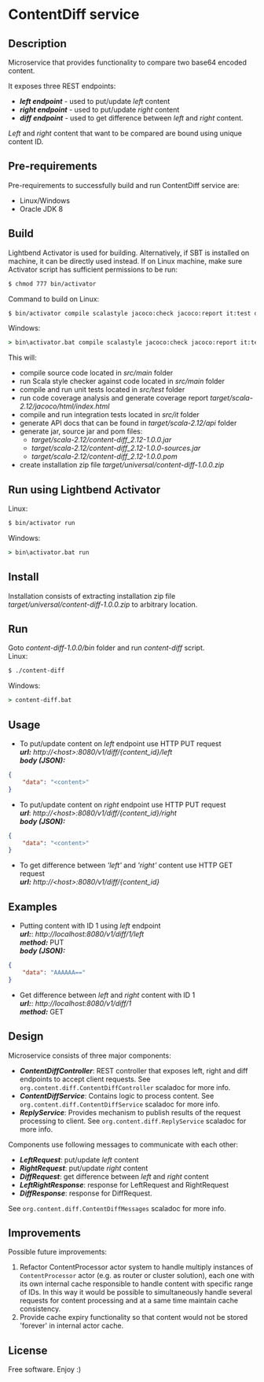 # ContentDiff service

## Description
Microservice that provides functionality to compare two base64 encoded content.

It exposes three REST endpoints:
- _**left endpoint**_ - used to put/update *left* content
- _**right endpoint**_ - used to put/update *right* content
- _**diff endpoint**_ - used to get difference between *left* and *right* content.

_Left_ and _right_ content that want to be compared are bound using unique content ID.

## Pre-requirements
Pre-requirements to successfully build and run ContentDiff service are:
- Linux/Windows
- Oracle JDK 8

## Build
Lightbend Activator is used for building. Alternatively, if SBT is installed on machine, it can be directly used instead.
If on Linux machine, make sure Activator script has sufficient permissions to be run:
```sh
$ chmod 777 bin/activator
```

Command to build on Linux:
```sh
$ bin/activator compile scalastyle jacoco:check jacoco:report it:test doc universal:packageBin
```
Windows:
```bat
> bin\activator.bat compile scalastyle jacoco:check jacoco:report it:test doc universal:packageBin
```

This will:
- compile source code located in _src/main_ folder
- run Scala style checker against code located in _src/main_ folder
- compile and run unit tests located in _src/test_ folder
- run code coverage analysis and generate coverage report _target/scala-2.12/jacoco/html/index.html_
- compile and run integration tests located in _src/it_ folder
- generate API docs that can be found in _target/scala-2.12/api_ folder
- generate jar, source jar and pom files:
    - _target/scala-2.12/content-diff_2.12-1.0.0.jar_
    - _target/scala-2.12/content-diff_2.12-1.0.0-sources.jar_
    - _target/scala-2.12/content-diff_2.12-1.0.0.pom_
- create installation zip file _target/universal/content-diff-1.0.0.zip_
	
## Run using Lightbend Activator
Linux:
```sh
$ bin/activator run
```
Windows:
```bat
> bin\activator.bat run
```

## Install
Installation consists of extracting installation zip file _target/universal/content-diff-1.0.0.zip_ to arbitrary location.

## Run
Goto _content-diff-1.0.0/bin_ folder and run _content-diff_ script.<br />
Linux:
```sh
$ ./content-diff
```
Windows:
```bat
> content-diff.bat
```

## Usage
- To put/update content on _left_ endpoint use HTTP PUT request<br />
_**url:**_ 	_http://\<host\>:8080/v1/diff/{content_id}/left_<br />
_**body (JSON):**_
```json
{
	"data": "<content>"
}
```
- To put/update content on _right_ endpoint use HTTP PUT request<br />
_**url**_: 	_http://\<host\>:8080/v1/diff/{content_id}/right_<br />
_**body (JSON):**_
```json
{
	"data": "<content>"
}
```
- To get difference between _'left'_ and _'right'_ content use HTTP GET request<br />
_**url:**_ _http://\<host\>:8080/v1/diff/{content_id}_

## Examples
- Putting content with ID 1 using _left_ endpoint<br />
_**url:**_:	_http://localhost:8080/v1/diff/1/left_<br />
_**method:**_ PUT<br />
_**body (JSON):**_
```json
{
	"data": "AAAAAA=="
}
```
- Get difference between _left_ and _right_ content with ID 1<br />
_**url:**_: _http://localhost:8080/v1/diff/1_<br />
_**method:**_ GET

## Design
Microservice consists of three major components:
- _**ContentDiffController**_: REST controller that exposes left, right and diff endpoints to accept client requests. See `org.content.diff.ContentDiffController` scaladoc for more info.
- _**ContentDiffService**_: Contains logic to process content. See `org.content.diff.ContentDiffService` scaladoc for more info.
- _**ReplyService**_: Provides mechanism to publish results of the request processing to client. See `org.content.diff.ReplyService` scaladoc for more info.
	
Components use following messages to communicate with each other:
- _**LeftRequest**_: put/update _left_ content
- _**RightRequest**_: put/update _right_ content
- _**DiffRequest**_: get difference between _left_ and _right_ content
- _**LeftRightResponse**_: response for LeftRequest and RightRequest
- _**DiffResponse**_: response for DiffRequest.

See `org.content.diff.ContentDiffMessages` scaladoc for more info.

## Improvements
Possible future improvements:
1) Refactor ContentProcessor actor system to handle multiply instances of `ContentProcessor` actor (e.g. as router or cluster solution), each one with its own internal cache responsible to handle content with specific range of IDs. In this way it would be possible to simultaneously handle several requests for content processing and at a same time maintain cache consistency.
2) Provide cache expiry functionality so that content would not be stored 'forever' in internal actor cache.

## License
Free software. Enjoy :)
